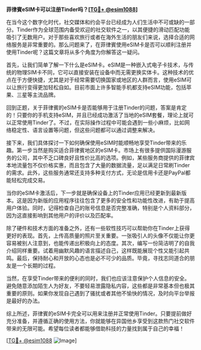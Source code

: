 **菲律賓eSIM卡可以注册Tinder吗？[[TG💪+ @esim1088](https://t.me/s/esim1088)]**

在当今这个数字化时代，社交媒体和约会平台已经成为人们生活中不可或缺的一部分。Tinder作为全球范围内备受欢迎的社交软件之一，以其便捷的滑动匹配功能吸引了无数用户。对于那些喜欢旅行或者在海外生活的朋友们来说，选择合适的网络服务是非常重要的。那么问题来了，在菲律賓使用eSIM卡是否可以顺利注册并使用Tinder呢？这篇文章将从多个角度为你解答这一疑问。

首先，让我们简单了解一下什么是eSIM卡。eSIM是一种嵌入式电子卡技术，与传统的物理SIM卡不同，它可以直接安装在设备中而无需更换实体卡。这种技术的优点在于方便快捷，尤其是对于经常需要切换国家或地区的人群而言，使用eSIM可以让旅行变得更加轻松自如。目前市面上许多智能手机都支持eSIM功能，包括苹果、三星等主流品牌。

回到正题，关于菲律賓的eSIM卡是否能够用于注册Tinder的问题，答案是肯定的！只要你的手机支持eSIM，并且已经成功激活了当地的eSIM套餐，理论上就可以正常使用Tinder了。不过，在实际操作过程中可能会遇到一些小麻烦，比如网络稳定性、语言设置等问题，但这些问题都可以通过调整来解决。

接下来，我们具体探讨一下如何确保使用eSIM时能顺畅地享受Tinder带来的乐趣。第一步当然是购买适合菲律賓地区的eSIM卡。市场上有很多提供国际漫游服务的公司，其中不乏口碑良好且性价比高的选项。例如，某些服务商提供的菲律宾本地流量包不仅价格实惠，而且包含了大量的数据流量，足以满足日常刷Tinder的需求。此外，这些服务通常还支持多种支付方式，无论是信用卡还是PayPal都能轻松完成交易。

当你的eSIM卡激活后，下一步就是确保设备上的Tinder应用已经更新到最新版本。这是因为新版的应用程序往往包含了更多的安全性和功能性改进，有助于提高用户体验。同时，记得检查自己的账号信息是否完整准确，特别是个人资料部分，因为这直接影响到其他用户的评价以及匹配率。

除了硬件和技术方面的准备之外，还有一些软性技巧可以帮助你在Tinder上获得更好的表现。首先，上传高质量的照片至关重要。一张吸引人的头像不仅能让你更容易被别人注意到，也能传递出积极向上的态度。其次，编写一份简洁明了的自我介绍同样重要。试着用幽默风趣的语言描述自己，这样既能展现个性又能引起共鸣。最后，保持耐心和开放的心态也是必不可少的品质。毕竟，寻找志同道合的朋友是一个长期的过程。

当然，在享受Tinder带来的便利的同时，我们也应该注意保护个人信息的安全。避免随意添加陌生人为好友，不要轻易泄露隐私内容，这些都是非常基本但也极其重要的原则。如果你发现自己遇到了骚扰或者其他不愉快的情况，及时向平台举报是最好的办法。

综上所述，菲律賓的eSIM卡完全可以用来注册并正常使用Tinder。只要提前做好充分准备，并遵循正确的使用方法，你就能够在异国他乡享受到这款热门社交软件带来的无限可能。希望每位读者都能够借助科技的力量找到属于自己的幸福！

[[TG💪+ @esim1088](https://t.me/s/esim1088) ![Image](https://i.postimg.cc/4NQfJmqS/Snipaste-2025-05-13-00-14-12.png)]